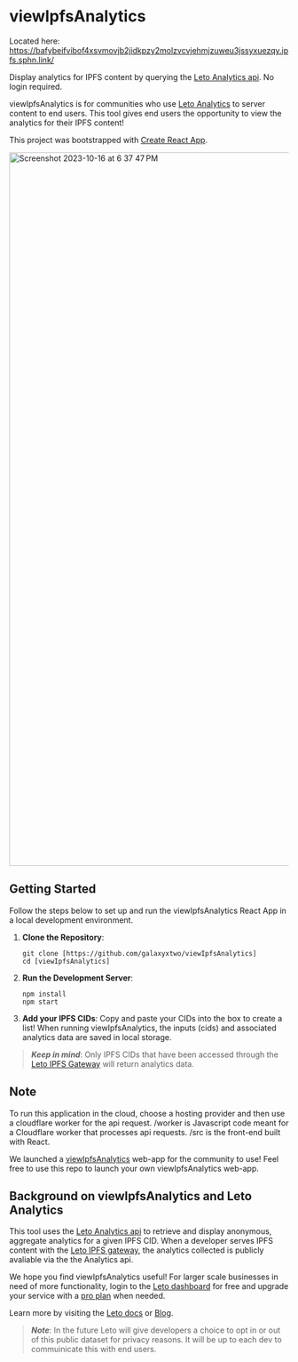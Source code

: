 # viewIpfsAnalytics

Located here: https://bafybeifvibof4xsvmovjb2jidkpzy2molzvcvjehmjzuweu3jssyxuezqy.ipfs.sphn.link/

Display analytics for IPFS content by querying the [Leto Analytics api](https://letodev.gitbook.io/getting-started/documentation/analytics-rest-api). No login required.

viewIpfsAnalytics is for communities who use [Leto Analytics](https://leto.gg/) to server content to end users. This tool gives end users the opportunity to view the analytics for their IPFS content!

This project was bootstrapped with [Create React App](https://github.com/facebook/create-react-app).

<img width="1284" alt="Screenshot 2023-10-16 at 6 37 47 PM" src="https://github.com/galaxyxtwo/viewIpfsAnalytics/assets/90220293/e5d6ffed-077d-4665-bed8-3274f91351a3">

## Getting Started
Follow the steps below to set up and run the viewIpfsAnalytics React App in a local development environment. 

1. **Clone the Repository**:
  
    ```
    git clone [https://github.com/galaxyxtwo/viewIpfsAnalytics]
    cd [viewIpfsAnalytics]
    ```
2. **Run the Development Server**:
     ```
    npm install
    npm start
    ```
3. **Add your IPFS CIDs**:
Copy and paste your CIDs into the box to create a list! When running viewIpfsAnalytics, the inputs (cids) and associated analytics data are saved in local storage.

> **_Keep in mind_**: Only IPFS CIDs that have been accessed through the [Leto IPFS Gateway](https://letodev.gitbook.io/getting-started/documentation/ipfs-gateway-api) will return analytics data.
   
## Note
To run this application in the cloud, choose a hosting provider and then use a cloudflare worker for the api request. /worker is Javascript code meant for a Cloudflare worker that processes api requests. /src is the front-end built with React.

We launched a [viewIpfsAnalytics](https://bafybeifvibof4xsvmovjb2jidkpzy2molzvcvjehmjzuweu3jssyxuezqy.ipfs.sphn.link/) web-app for the community to use! Feel free to use this repo to launch your own viewIpfsAnalytics web-app.

## Background on viewIpfsAnalytics and Leto Analytics

This tool uses the [Leto Analytics api](https://letodev.gitbook.io/getting-started/documentation/analytics-rest-api) to retrieve and display anonymous, aggregate analytics for a given IPFS CID. When a developer serves IPFS content with the [Leto IPFS gateway](https://letodev.gitbook.io/getting-started/documentation/ipfs-gateway-api), the analytics collected is publicly avaliable via the the Analytics api.

We hope you find viewIpfsAnalytics useful! For larger scale businesses in need of more functionality, login to the [Leto dashboard](https://leto.gg/) for free and upgrade your service with a [pro plan](https://leto.gg/#about) when needed. 

Learn more by visiting the [Leto docs](https://letodev.gitbook.io/getting-started/) or [Blog](https://blog.leto.gg/).

> **_Note_**: In the future Leto will give developers a choice to opt in or out of this public dataset for privacy reasons. It will be up to each dev to commuinicate this with end users.
